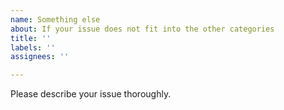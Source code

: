 ```yaml
---
name: Something else
about: If your issue does not fit into the other categories
title: ''
labels: ''
assignees: ''

---
```


Please describe your issue thoroughly.
